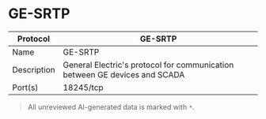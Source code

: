 # GE-SRTP

| Protocol | GE-SRTP |
|---|---|
| Name | GE-SRTP |
| Description | General Electric's protocol for communication between GE devices and SCADA |
| Port(s) | 18245/tcp |



> All unreviewed AI-generated data is marked with `*`.
